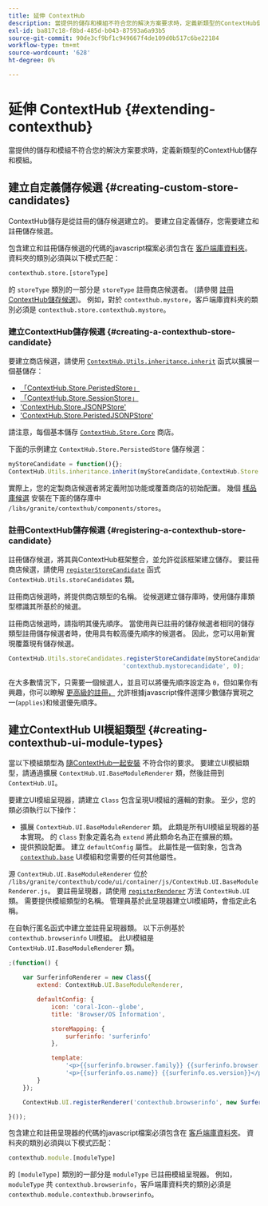 ```yaml
---
title: 延伸 ContextHub
description: 當提供的儲存和模組不符合您的解決方案要求時，定義新類型的ContextHub儲存和模組
exl-id: ba817c18-f8bd-485d-b043-87593a6a93b5
source-git-commit: 90de3cf9bf1c949667f4de109d0b517c6be22184
workflow-type: tm+mt
source-wordcount: '628'
ht-degree: 0%

---
```


# 延伸 ContextHub {#extending-contexthub}

當提供的儲存和模組不符合您的解決方案要求時，定義新類型的ContextHub儲存和模組。

## 建立自定義儲存候選 {#creating-custom-store-candidates}

ContextHub儲存是從註冊的儲存候選建立的。 要建立自定義儲存，您需要建立和註冊儲存候選。

包含建立和註冊儲存候選的代碼的javascript檔案必須包含在 [客戶端庫資料夾](/help/implementing/developing/introduction/clientlibs.md)。 資料夾的類別必須與以下模式匹配：

```xml
contexthub.store.[storeType]
```

的 `storeType` 類別的一部分是 `storeType` 註冊商店候選者。 (請參閱 [註冊ContextHub儲存候選](#registering-a-contexthub-store-candidate))。 例如，對於 `contexthub.mystore`，客戶端庫資料夾的類別必須是 `contexthub.store.contexthub.mystore`。

### 建立ContextHub儲存候選 {#creating-a-contexthub-store-candidate}

要建立商店候選，請使用 [`ContextHub.Utils.inheritance.inherit`](contexthub-api.md#inherit-child-parent) 函式以擴展一個基儲存：

* [「ContextHub.Store.PeristedStore」](contexthub-api.md#contexthub-store-persistedstore)
* [「ContextHub.Store.SessionStore」](contexthub-api.md#contexthub-store-sessionstore)
* [&#39;ContextHub.Store.JSONPStore&#39;](contexthub-api.md#contexthub-store-jsonpstore)
* [&#39;ContextHub.Store.PeristedJSONPStore&#39;](contexthub-api.md#contexthub-store-persistedjsonpstore)

請注意，每個基本儲存 [`ContextHub.Store.Core`](contexthub-api.md#contexthub-store-core) 商店。

下面的示例建立 `ContextHub.Store.PersistedStore` 儲存候選：

```javascript
myStoreCandidate = function(){};
ContextHub.Utils.inheritance.inherit(myStoreCandidate,ContextHub.Store.PersistedStore);
```

實際上，您的定製商店候選者將定義附加功能或覆蓋商店的初始配置。 幾個 [樣品庫候選](sample-stores.md) 安裝在下面的儲存庫中 `/libs/granite/contexthub/components/stores`。

### 註冊ContextHub儲存候選 {#registering-a-contexthub-store-candidate}

註冊儲存候選，將其與ContextHub框架整合，並允許從該框架建立儲存。 要註冊商店候選，請使用 [`registerStoreCandidate`](contexthub-api.md#registerstorecandidate-store-storetype-priority-applies) 函式 `ContextHub.Utils.storeCandidates` 類。

註冊商店候選時，將提供商店類型的名稱。 從候選建立儲存庫時，使用儲存庫類型標識其所基於的候選。

註冊商店候選時，請指明其優先順序。 當使用與已註冊的儲存候選者相同的儲存類型註冊儲存候選者時，使用具有較高優先順序的候選者。 因此，您可以用新實現覆蓋現有儲存候選。

```javascript
ContextHub.Utils.storeCandidates.registerStoreCandidate(myStoreCandidate,
                                'contexthub.mystorecandidate', 0);
```

在大多數情況下，只需要一個候選人，並且可以將優先順序設定為 `0`，但如果你有興趣，你可以瞭解 [更高級的註冊，](contexthub-api.md#registerstorecandidate-store-storetype-priority-applies) 允許根據javascript條件選擇少數儲存實現之一(`applies`)和候選優先順序。

## 建立ContextHub UI模組類型 {#creating-contexthub-ui-module-types}

當以下模組類型為 [隨ContextHub一起安裝](sample-modules.md) 不符合你的要求。 要建立UI模組類型，請通過擴展 `ContextHub.UI.BaseModuleRenderer` 類，然後註冊到 `ContextHub.UI`。

要建立UI模組呈現器，請建立 `Class` 包含呈現UI模組的邏輯的對象。 至少，您的類必須執行以下操作：

* 擴展 `ContextHub.UI.BaseModuleRenderer` 類。 此類是所有UI模組呈現器的基本實現。 的 `Class` 對象定義名為 `extend` 將此類命名為正在擴展的類。
* 提供預設配置。 建立 `defaultConfig` 屬性。 此屬性是一個對象，包含為 [`contexthub.base`](sample-modules.md#contexthub-base-ui-module-type) UI模組和您需要的任何其他屬性。

源 `ContextHub.UI.BaseModuleRenderer` 位於 `/libs/granite/contexthub/code/ui/container/js/ContextHub.UI.BaseModuleRenderer.js`。  要註冊呈現器，請使用 [`registerRenderer`](contexthub-api.md#registerrenderer-moduletype-renderer-dontrender) 方法 `ContextHub.UI` 類。 需要提供模組類型的名稱。 管理員基於此呈現器建立UI模組時，會指定此名稱。

在自執行匿名函式中建立並註冊呈現器類。 以下示例基於 `contexthub.browserinfo` UI模組。 此UI模組是 `ContextHub.UI.BaseModuleRenderer` 類。

```javascript
;(function() {

    var SurferinfoRenderer = new Class({
        extend: ContextHub.UI.BaseModuleRenderer,

        defaultConfig: {
            icon: 'coral-Icon--globe',
            title: 'Browser/OS Information',

            storeMapping: {
                surferinfo: 'surferinfo'
            },

            template:
                '<p>{{surferinfo.browser.family}} {{surferinfo.browser.version}}</p>' +
                '<p>{{surferinfo.os.name}} {{surferinfo.os.version}}</p>'
        }
    });

    ContextHub.UI.registerRenderer('contexthub.browserinfo', new SurferinfoRenderer());

}());
```

包含建立和註冊呈現器的代碼的javascript檔案必須包含在 [客戶端庫資料夾](/help/implementing/developing/introduction/clientlibs.md)。 資料夾的類別必須與以下模式匹配：

```javascript
contexthub.module.[moduleType]
```

的 `[moduleType]` 類別的一部分是 `moduleType` 已註冊模組呈現器。 例如， `moduleType` 共 `contexthub.browserinfo`，客戶端庫資料夾的類別必須是 `contexthub.module.contexthub.browserinfo`。
